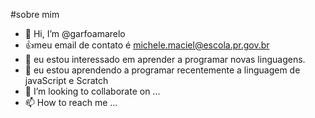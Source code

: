  #sobre mim 
- 👋 Hi, I’m @garfoamarelo
- :+1:meu email de contato é michele.maciel@escola.pr.gov.br
- 👀 eu estou interessado em aprender a programar novas linguagens.
- 🌱 eu estou aprendendo a programar recentemente a linguagem de javaScript e Scratch
- 💞️ I’m looking to collaborate on ...
- 📫 How to reach me ...

<!---
garfoamarelo/garfoamarelo is a ✨ special ✨ repository because its `README.md` (this file) appears on your GitHub profile.
You can click the Preview link to take a look at your changes.
--->
